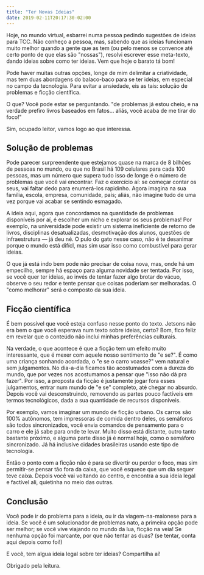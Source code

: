 ```yaml
---
title: "Ter Novas Ideias"
date: 2019-02-11T20:17:30-02:00
---
```


Hoje, no mundo virtual, esbarrei numa pessoa pedindo sugestões de ideias para TCC. Não conheço a pessoa, mas, sabendo que as ideias funcionam muito melhor quando a gente que as tem (ou pelo menos se convence até certo ponto de que elas são "nossas"), resolvi escrever esse meta-texto, dando ideias sobre como ter ideias. Vem que hoje o barato tá bom!

Pode haver muitas outras opções, longe de mim delimitar a criatividade, mas tem duas abordagens do balaco-baco para se ter ideias, em especial no campo da tecnologia. Para evitar a ansiedade, eis as tais: solução de problemas e ficção científica.

O que? Você pode estar se perguntando. "de problemas já estou cheio, e na verdade prefiro livros baseados em fatos... aliás, você acaba de me tirar do foco!"

Sim, ocupado leitor, vamos logo ao que interessa.

## Solução de problemas

Pode parecer surpreendente que estejamos quase na marca de 8 bilhões de pessoas no mundo, ou que no Brasil há 109 celulares para cada 100 pessoas, mas um número que supera tudo isso de longe é o número de problemas que você vai encontrar. Faz o exercício aí: se começar contar os seus, vai faltar dedo para enumerá-los rapidinho. Agora imagina na sua família, escola, empresa, comunidade, país; aliás, não imagine tudo de uma vez porque vai acabar se sentindo esmagado.

A ideia aqui, agora que concordamos na quantidade de problemas disponíveis por aí, é escolher um nicho e explorar os seus problemas! Por exemplo, na universidade pode existir um sistema ineficiente de retorno de livros, disciplinas desatualizadas, desmotivação dos alunos, questões de infraestrutura — já deu né. O pulo do gato nesse caso, não é te desanimar porque o mundo está difícl, mas sim usar isso como combustível para gerar ideias.

O que já está indo bem pode não precisar de coisa nova, mas, onde há um empecilho, sempre há espaço para alguma novidade ser tentada. Por isso, se você quer ter ideias, ao invés de tentar fazer algo brotar do vácuo, observe o seu redor e tente pensar que coisas poderiam ser melhoradas. O "como melhorar" será o composto da sua ideia.

## Ficção científica

É bem possível que vocẽ esteja confuso nesse ponto do texto. Jetsons não era bem o que você esperava num texto sobre ideias, certo? Bom, fico feliz em revelar que o conteúdo não inclui minhas preferências culturais.

Na verdade, o que acontece é que a ficção tem um efeito muito interessante, que é mexer com aquele nosso sentimento de "e se?". É como uma criança sonhando acordada, o "e se o carro voasse?" vem natural e sem julgamentos. No dia-a-dia ficamos tão acostumados com a dureza do mundo, que por vezes nos acostumamos a pensar que "isso não dá pra fazer". Por isso, a proposta da ficção é justamente jogar fora esses julgamentos, entrar num mundo de "e se" completo, até chegar no absurdo. Depois você vai desconstruindo, removendo as partes pouco factíveis em termos tecnológicos, dada a sua quantidade de recursos disponíveis.

Por exemplo, vamos imaginar um mundo de ficção urbano. Os carros são 100% autônomos, tem impressoras de comida dentro deles, os semáforos são todos sincronizados, você envia comandos de pensamento para o carro e ele já sabe para onde te levar. Muito disso está distante, outro tanto bastante próximo, e alguma parte disso já é normal hoje, como o semáforo sincronizado. Já há inclusive cidades brasileiras usando este tipo de tecnologia.

Então o ponto com a ficção não é para se divertir ou perder o foco, mas sim permitir-se pensar tão fora da caixa, que você esquece que um dia sequer teve caixa. Depois você vai voltando ao centro, e encontra a sua ideia legal e factível ali, quietinha no meio das outras.

## Conclusão

Você pode ir do problema para a ideia, ou ir da viagem-na-maionese para a ideia. Se você é um solucionador de problemas nato, a primeira opção pode ser melhor; se você vive viajando no mundo da lua, ficção na veia! Se nenhuma opção foi marcante, por que não tentar as duas? (se tentar, conta aqui depois como foi!)

E você, tem algua ideia legal sobre ter ideias? Compartilha aí! 

Obrigado pela leitura.